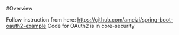 #Overview

Follow instruction from here: https://github.com/ameizi/spring-boot-oauth2-example
Code for OAuth2 is in core-security